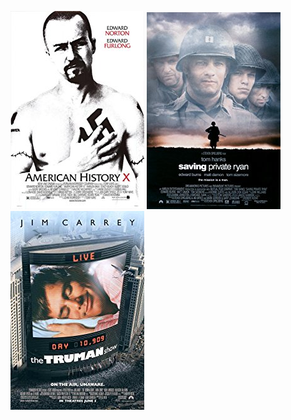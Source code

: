  [![American History X](../images/American_History_X_1998.jpg)](http://www.imdb.com/title/tt0120586) [![Saving Private Ryan](../images/Saving_Private_Ryan_1998.jpg)](http://www.imdb.com/title/tt0120815) [![The Truman Show](../images/The_Truman_Show_1998.jpg)](http://www.imdb.com/title/tt0120382)